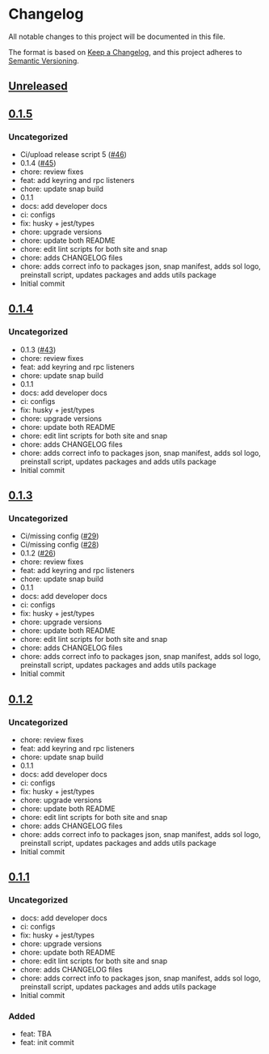 # Changelog

All notable changes to this project will be documented in this file.

The format is based on [Keep a Changelog](https://keepachangelog.com/en/1.0.0/),
and this project adheres to [Semantic Versioning](https://semver.org/spec/v2.0.0.html).

## [Unreleased]

## [0.1.5]

### Uncategorized

- Ci/upload release script 5 ([#46](https://github.com/MetaMask/snap-solana-wallet/pull/46))
- 0.1.4 ([#45](https://github.com/MetaMask/snap-solana-wallet/pull/45))
- chore: review fixes
- feat: add keyring and rpc listeners
- chore: update snap build
- 0.1.1
- docs: add developer docs
- ci: configs
- fix: husky + jest/types
- chore: upgrade versions
- chore: update both README
- chore: edit lint scripts for both site and snap
- chore: adds CHANGELOG files
- chore: adds correct info to packages json, snap manifest, adds sol logo, preinstall script, updates packages and adds utils package
- Initial commit

## [0.1.4]

### Uncategorized

- 0.1.3 ([#43](https://github.com/MetaMask/snap-solana-wallet/pull/43))
- chore: review fixes
- feat: add keyring and rpc listeners
- chore: update snap build
- 0.1.1
- docs: add developer docs
- ci: configs
- fix: husky + jest/types
- chore: upgrade versions
- chore: update both README
- chore: edit lint scripts for both site and snap
- chore: adds CHANGELOG files
- chore: adds correct info to packages json, snap manifest, adds sol logo, preinstall script, updates packages and adds utils package
- Initial commit

## [0.1.3]

### Uncategorized

- Ci/missing config ([#29](https://github.com/MetaMask/snap-solana-wallet/pull/29))
- Ci/missing config ([#28](https://github.com/MetaMask/snap-solana-wallet/pull/28))
- 0.1.2 ([#26](https://github.com/MetaMask/snap-solana-wallet/pull/26))
- chore: review fixes
- feat: add keyring and rpc listeners
- chore: update snap build
- 0.1.1
- docs: add developer docs
- ci: configs
- fix: husky + jest/types
- chore: upgrade versions
- chore: update both README
- chore: edit lint scripts for both site and snap
- chore: adds CHANGELOG files
- chore: adds correct info to packages json, snap manifest, adds sol logo, preinstall script, updates packages and adds utils package
- Initial commit

## [0.1.2]

### Uncategorized

- chore: review fixes
- feat: add keyring and rpc listeners
- chore: update snap build
- 0.1.1
- docs: add developer docs
- ci: configs
- fix: husky + jest/types
- chore: upgrade versions
- chore: update both README
- chore: edit lint scripts for both site and snap
- chore: adds CHANGELOG files
- chore: adds correct info to packages json, snap manifest, adds sol logo, preinstall script, updates packages and adds utils package
- Initial commit

## [0.1.1]

### Uncategorized

- docs: add developer docs
- ci: configs
- fix: husky + jest/types
- chore: upgrade versions
- chore: update both README
- chore: edit lint scripts for both site and snap
- chore: adds CHANGELOG files
- chore: adds correct info to packages json, snap manifest, adds sol logo, preinstall script, updates packages and adds utils package
- Initial commit

### Added

- feat: TBA
- feat: init commit

[Unreleased]: https://github.com/MetaMask/snap-solana-wallet/compare/v0.1.5...HEAD
[0.1.5]: https://github.com/MetaMask/snap-solana-wallet/compare/v0.1.4...v0.1.5
[0.1.4]: https://github.com/MetaMask/snap-solana-wallet/compare/v0.1.3...v0.1.4
[0.1.3]: https://github.com/MetaMask/snap-solana-wallet/compare/v0.1.2...v0.1.3
[0.1.2]: https://github.com/MetaMask/snap-solana-wallet/compare/v0.1.1...v0.1.2
[0.1.1]: https://github.com/MetaMask/snap-solana-wallet/releases/tag/v0.1.1
